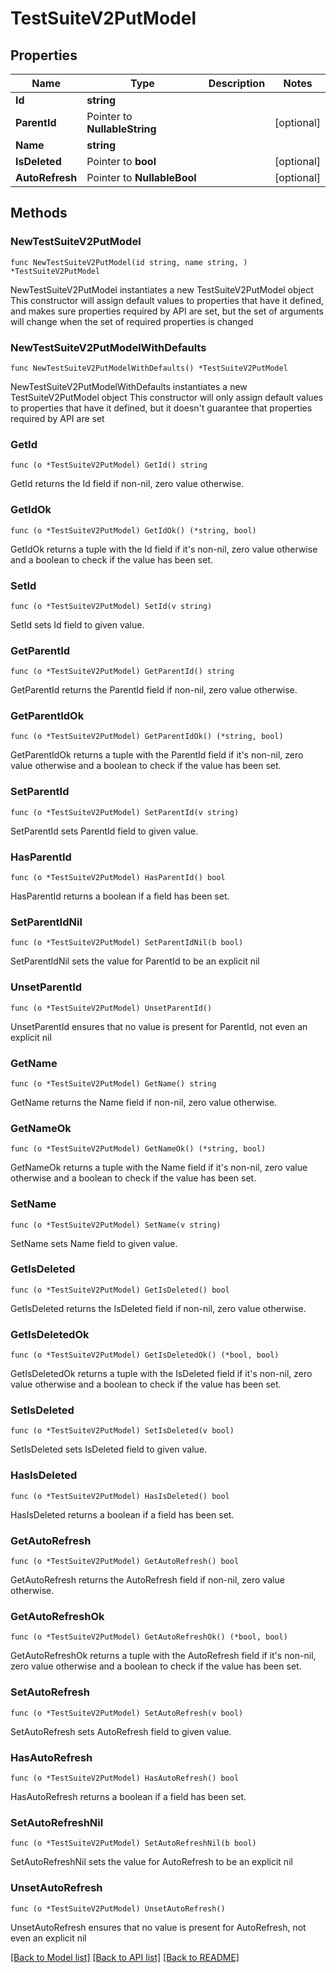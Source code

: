 # TestSuiteV2PutModel

## Properties

Name | Type | Description | Notes
------------ | ------------- | ------------- | -------------
**Id** | **string** |  | 
**ParentId** | Pointer to **NullableString** |  | [optional] 
**Name** | **string** |  | 
**IsDeleted** | Pointer to **bool** |  | [optional] 
**AutoRefresh** | Pointer to **NullableBool** |  | [optional] 

## Methods

### NewTestSuiteV2PutModel

`func NewTestSuiteV2PutModel(id string, name string, ) *TestSuiteV2PutModel`

NewTestSuiteV2PutModel instantiates a new TestSuiteV2PutModel object
This constructor will assign default values to properties that have it defined,
and makes sure properties required by API are set, but the set of arguments
will change when the set of required properties is changed

### NewTestSuiteV2PutModelWithDefaults

`func NewTestSuiteV2PutModelWithDefaults() *TestSuiteV2PutModel`

NewTestSuiteV2PutModelWithDefaults instantiates a new TestSuiteV2PutModel object
This constructor will only assign default values to properties that have it defined,
but it doesn't guarantee that properties required by API are set

### GetId

`func (o *TestSuiteV2PutModel) GetId() string`

GetId returns the Id field if non-nil, zero value otherwise.

### GetIdOk

`func (o *TestSuiteV2PutModel) GetIdOk() (*string, bool)`

GetIdOk returns a tuple with the Id field if it's non-nil, zero value otherwise
and a boolean to check if the value has been set.

### SetId

`func (o *TestSuiteV2PutModel) SetId(v string)`

SetId sets Id field to given value.


### GetParentId

`func (o *TestSuiteV2PutModel) GetParentId() string`

GetParentId returns the ParentId field if non-nil, zero value otherwise.

### GetParentIdOk

`func (o *TestSuiteV2PutModel) GetParentIdOk() (*string, bool)`

GetParentIdOk returns a tuple with the ParentId field if it's non-nil, zero value otherwise
and a boolean to check if the value has been set.

### SetParentId

`func (o *TestSuiteV2PutModel) SetParentId(v string)`

SetParentId sets ParentId field to given value.

### HasParentId

`func (o *TestSuiteV2PutModel) HasParentId() bool`

HasParentId returns a boolean if a field has been set.

### SetParentIdNil

`func (o *TestSuiteV2PutModel) SetParentIdNil(b bool)`

 SetParentIdNil sets the value for ParentId to be an explicit nil

### UnsetParentId
`func (o *TestSuiteV2PutModel) UnsetParentId()`

UnsetParentId ensures that no value is present for ParentId, not even an explicit nil
### GetName

`func (o *TestSuiteV2PutModel) GetName() string`

GetName returns the Name field if non-nil, zero value otherwise.

### GetNameOk

`func (o *TestSuiteV2PutModel) GetNameOk() (*string, bool)`

GetNameOk returns a tuple with the Name field if it's non-nil, zero value otherwise
and a boolean to check if the value has been set.

### SetName

`func (o *TestSuiteV2PutModel) SetName(v string)`

SetName sets Name field to given value.


### GetIsDeleted

`func (o *TestSuiteV2PutModel) GetIsDeleted() bool`

GetIsDeleted returns the IsDeleted field if non-nil, zero value otherwise.

### GetIsDeletedOk

`func (o *TestSuiteV2PutModel) GetIsDeletedOk() (*bool, bool)`

GetIsDeletedOk returns a tuple with the IsDeleted field if it's non-nil, zero value otherwise
and a boolean to check if the value has been set.

### SetIsDeleted

`func (o *TestSuiteV2PutModel) SetIsDeleted(v bool)`

SetIsDeleted sets IsDeleted field to given value.

### HasIsDeleted

`func (o *TestSuiteV2PutModel) HasIsDeleted() bool`

HasIsDeleted returns a boolean if a field has been set.

### GetAutoRefresh

`func (o *TestSuiteV2PutModel) GetAutoRefresh() bool`

GetAutoRefresh returns the AutoRefresh field if non-nil, zero value otherwise.

### GetAutoRefreshOk

`func (o *TestSuiteV2PutModel) GetAutoRefreshOk() (*bool, bool)`

GetAutoRefreshOk returns a tuple with the AutoRefresh field if it's non-nil, zero value otherwise
and a boolean to check if the value has been set.

### SetAutoRefresh

`func (o *TestSuiteV2PutModel) SetAutoRefresh(v bool)`

SetAutoRefresh sets AutoRefresh field to given value.

### HasAutoRefresh

`func (o *TestSuiteV2PutModel) HasAutoRefresh() bool`

HasAutoRefresh returns a boolean if a field has been set.

### SetAutoRefreshNil

`func (o *TestSuiteV2PutModel) SetAutoRefreshNil(b bool)`

 SetAutoRefreshNil sets the value for AutoRefresh to be an explicit nil

### UnsetAutoRefresh
`func (o *TestSuiteV2PutModel) UnsetAutoRefresh()`

UnsetAutoRefresh ensures that no value is present for AutoRefresh, not even an explicit nil

[[Back to Model list]](../README.md#documentation-for-models) [[Back to API list]](../README.md#documentation-for-api-endpoints) [[Back to README]](../README.md)


